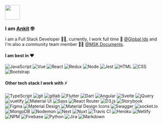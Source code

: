 <img src="https://emojis.slackmojis.com/emojis/images/1536351075/4594/blob-wave.gif?1536351075" width="48" style="margin-bottom: -4px"/>

### I am [Ankit](https://ankitpandit.xyz/) 🤓

I am a Full Stack Developer 👨‍💻, currently, I work full time 💼 [@Global Ids](https://www.globalids.com/) and I'm also a community team member 👨‍🦱 [@MSK Documents](https://github.com/MSK-Documents).

#### I am best in ❤

<p>
<img alt="JavaScript" src="https://img.shields.io/badge/-JavaScript-505050?style=flat&logo=JavaScript&logoColor=F7DF1E" />
<img alt="Vue" src="https://img.shields.io/badge/-Vue-4FC08D?style=flat&logo=vue.js&logoColor=white" />
<img alt="React" src="https://img.shields.io/badge/-React-61DAFB?style=flat&logo=react&logoColor=white" />
<img alt="Redux" src="https://img.shields.io/badge/-Redux-764ABC?style=flat&logo=redux&logoColor=white" />
<img alt="Node" src="https://img.shields.io/badge/-Node-339933?style=flat&logo=node.js&logoColor=white" />
<img alt="Jest" src="https://img.shields.io/badge/-Jest-C21325?style=flat&logo=jest&logoColor=white" />
<img alt="HTML" src="https://img.shields.io/badge/-HTML-E34F26?style=flat&logo=Html5&logoColor=white" />
<img alt="CSS" src="https://img.shields.io/badge/-CSS-1572B6?style=flat&logo=css3&logoColor=white" />
<img alt="Bootstrap" src="https://img.shields.io/badge/-Bootstrap-563D7C?style=flat&logo=bootstrap&logoColor=white" />
</p>

#### Other tech stack I work with ⚡

<p>
<img alt="TypeScript" src="https://img.shields.io/badge/-Flutter-02569B?style=flat&logo=flutter&logoColor=white" />
<img alt="git" src="https://img.shields.io/badge/-Git-F05032?style=flat&logo=git&logoColor=white" />
<img alt="gitlab" src="https://img.shields.io/badge/-Gitlab-505050?style=flat&logo=gitlab&logoColor=white" />
<img alt="Flutter" src="https://img.shields.io/badge/-TypeScript-007ACC?style=flat&logo=TypeScript&logoColor=white" />
<img alt="Dart" src="https://img.shields.io/badge/-Dart-0175C2?style=flat&logo=dart&logoColor=white" />
<img alt="Angular" src="https://img.shields.io/badge/-Angular-DD0031?style=flat&logo=angular&logoColor=white" />
<img alt="Svelte" src="https://img.shields.io/badge/-Svelte-FF3E00?style=flat&logo=svelte&logoColor=white" />
<img alt="jQuery" src="https://img.shields.io/badge/-jQuery-0769AD?style=flat&logo=jQuery&logoColor=white" />
<img alt="vuetify" src="https://img.shields.io/badge/-Vuetify-1867C0?style=flat&logo=vuetify&logoColor=white" />
<img alt="Material UI" src="https://img.shields.io/badge/-Material UI-0081CB?style=flat&logo=material-ui&logoColor=white" />
<img alt="Sass" src="https://img.shields.io/badge/-Sass-CC6699?style=flat&logo=sass&logoColor=white" />
<img alt="React Router" src="https://img.shields.io/badge/-React Router-CA4245?style=flat&logo=react-router&logoColor=white" />
<img alt="D3.js" src="https://img.shields.io/badge/-D3-F9A03C?style=flat&logo=d3.js&logoColor=white" />
<img alt="Storybook" src="https://img.shields.io/badge/-Storybook-FF4785?style=flat&logo=storybook&logoColor=white" />
<img alt="Figma" src="https://img.shields.io/badge/-Figma-F24E1E?style=flat&logo=figma&logoColor=white" />
<img alt="Material Design" src="https://img.shields.io/badge/-Material Design-757575?style=flat&logo=material-design&logoColor=white" />
<img alt="Material Design Icons" src="https://img.shields.io/badge/-Material Design Icons-2196F3?style=flat&logo=material-design-icons&logoColor=white" />
<img alt="Swagger" src="https://img.shields.io/badge/-Swagger-85EA2D?style=flat&logo=swagger&logoColor=white" />
<img alt="socket.io" src="https://img.shields.io/badge/-Socket.io-010101?style=flat&logo=socket.io&logoColor=white" />
<img alt="MongoDB" src="https://img.shields.io/badge/-MongoDB-47A248?style=flat&logo=mongodb&logoColor=white" />
<img alt="Nodemon" src="https://img.shields.io/badge/-Nodemon-76D04B?style=flat&logo=nodemon&logoColor=white" />
<img alt="Next" src="https://img.shields.io/badge/-Next-000000?style=flat&logo=Next.js&logoColor=white" />
<img alt="Nuxt" src="https://img.shields.io/badge/-Nuxt-00C58E?style=flat&logo=Nuxt.js&logoColor=white" />
<img alt="Travis CI" src="https://img.shields.io/badge/-Travis CI-3EAAAF?style=flat&logo=Travis-CI&logoColor=white" />
<img alt="Heroku" src="https://img.shields.io/badge/-Heroku-430098?style=flat&logo=heroku&logoColor=white" />
<img alt="Netlify" src="https://img.shields.io/badge/-Netlify-00C7B7?style=flat&logo=netlify&logoColor=white" />
<img alt="NPM" src="https://img.shields.io/badge/-NPM-CB3837?style=flat&logo=npm&logoColor=white" />
<img alt="Firebase" src="https://img.shields.io/badge/-Firebase-FFCA28?style=flat&logo=firebase&logoColor=white" />
<img alt="Python" src="https://img.shields.io/badge/-Python-3776AB?style=flat&logo=python&logoColor=white" />
<img alt="Jira" src="https://img.shields.io/badge/-Jira-0052CC?style=flat&logo=jira&logoColor=white" />
<img alt="Markdown" src="https://img.shields.io/badge/-Markdown-000000?style=flat&logo=Markdown&logoColor=white" />
</p>
